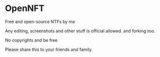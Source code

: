 # OpenNFT
Free and open-source NTFs by me

Any editing, screenshots and other stuff is official allowed.
and forking too.

No copyrights and be free


Please share this to your friends and family.
